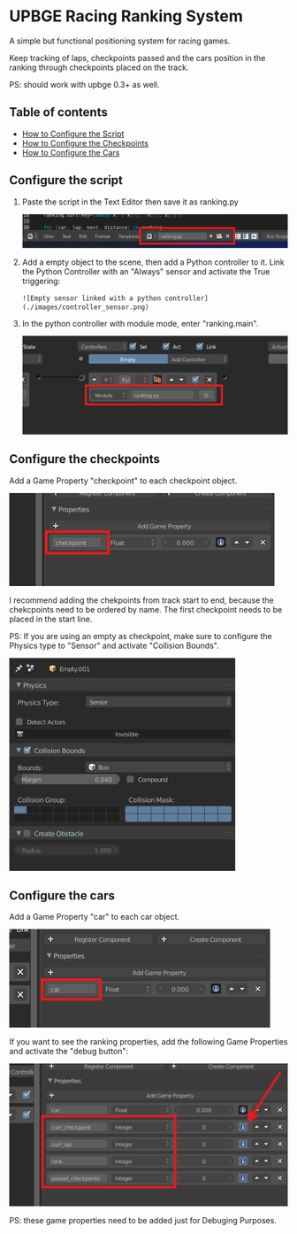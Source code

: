 # UPBGE Racing Ranking System

A simple but functional positioning system for racing games.

Keep tracking of laps, checkpoints passed and the cars position in the ranking through checkpoints placed on the track.

PS: should work with upbge 0.3+ as well.

## Table of contents

- [How to Configure the Script](#configure-the-script)
- [How to Configure the Checkpoints](#configure-the-checkpoints)
- [How to Configure the Cars](#configure-the-cars)

## Configure the script

1.  Paste the script in the Text Editor then save it as ranking.py

    ![Script name](./images/script_name.png)

2.  Add a empty object to the scene, then add a Python controller to it.
    Link the Python Controller with an "Always" sensor and activate the True triggering:

        ![Empty sensor linked with a python controller](./images/controller_sensor.png)

3.  In the python controller with module mode, enter "ranking.main".

    ![Module: ranking.main](./images/ranking_main.png)

## Configure the checkpoints

Add a Game Property "checkpoint" to each checkpoint object.

![Checkpoint Game Property](./images/checkpoint_property.png)

I recommend adding the chekpoints from track start to end, because the chekcpoints need to be ordered by name. The first checkpoint needs to be placed in the start line.

PS: If you are using an empty as checkpoint, make sure to configure the Physics type to "Sensor" and activate "Collision Bounds".

![Checkpoint Physics](./images/checkpoint_physics.png)

## Configure the cars

Add a Game Property "car" to each car object.

![Car Game Property](./images/car_property.png)

If you want to see the ranking properties, add the following Game Properties and activate the "debug button":

![Car Debug Properties](./images/car_debug_properties.png)

PS: these game properties need to be added just for Debuging Purposes.
